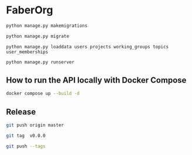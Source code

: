 # FaberOrg

```bash
python manage.py makemigrations
```

```bash
python manage.py migrate
```

```text
python manage.py loaddata users projects working_groups topics user_memberships 
```

```bash
python manage.py runserver 
```

## How to run the API locally with Docker Compose

```bash
docker compose up --build -d
```


## Release

```bash
git push origin master

git tag  v0.0.0

git push --tags
```
